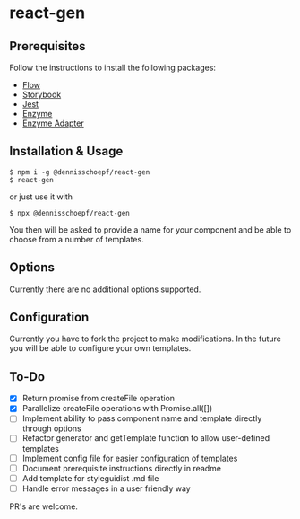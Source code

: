 # react-gen

## Prerequisites

Follow the instructions to install the following packages:
- [Flow](https://flow.org/)
- [Storybook](https://github.com/storybooks/storybook)
- [Jest](https://facebook.github.io/jest/)
- [Enzyme](https://github.com/airbnb/enzyme)
- [Enzyme Adapter](https://github.com/airbnb/enzyme/tree/master/packages/enzyme-adapter-react-16)

## Installation & Usage

```
$ npm i -g @dennisschoepf/react-gen
$ react-gen
```
or just use it with
```
$ npx @dennisschoepf/react-gen
```

You then will be asked to provide a name for your component and be able to choose from a number of templates.

## Options

Currently there are no additional options supported.

## Configuration

Currently you have to fork the project to make modifications. In the future you will be able to configure your own templates.

## To-Do
- [X] Return promise from createFile operation
- [X] Parallelize createFile operations with Promise.all([])
- [ ] Implement ability to pass component name and template directly through options
- [ ] Refactor generator and getTemplate function to allow user-defined templates
- [ ] Implement config file for easier configuration of templates
- [ ] Document prerequisite instructions directly in readme
- [ ] Add template for styleguidist .md file
- [ ] Handle error messages in a user friendly way

PR's are welcome.